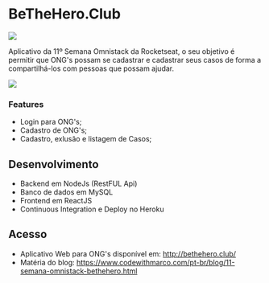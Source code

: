 # BeTheHero.Club

![](http://bethehero.club/static/media/logo.7eea718b.svg)

Aplicativo da 11º Semana Omnistack da Rocketseat, o seu objetivo é permitir que ONG's possam se cadastrar e cadastrar seus casos de forma a compartilhá-los com pessoas que possam ajudar.

![](http://bethehero.club/banner.png)

### Features

- Login para ONG's;
- Cadastro de ONG's;
- Cadastro, exlusão e listagem de Casos;

## Desenvolvimento

- Backend em NodeJs (RestFUL Api)
- Banco de dados em MySQL
- Frontend em ReactJS
- Continuous Integration e Deploy no Heroku

## Acesso

- Aplicativo Web para ONG's disponível em: http://bethehero.club/
- Matéria do blog: https://www.codewithmarco.com/pt-br/blog/11-semana-omnistack-bethehero.html

